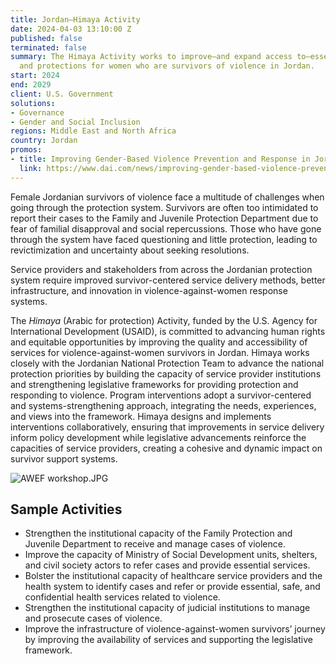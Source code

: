 ```yaml
---
title: Jordan—Himaya Activity
date: 2024-04-03 13:10:00 Z
published: false
terminated: false
summary: The Himaya Activity works to improve—and expand access to—essential services
  and protections for women who are survivors of violence in Jordan.
start: 2024
end: 2029
client: U.S. Government
solutions:
- Governance
- Gender and Social Inclusion
regions: Middle East and North Africa
country: Jordan
promos:
- title: Improving Gender-Based Violence Prevention and Response in Jordan
  link: https://www.dai.com/news/improving-gender-based-violence-prevention-and-response-in-jordan
---
```


Female Jordanian survivors of violence face a multitude of challenges when going through the protection system. Survivors are often too intimidated to report their cases to the Family and Juvenile Protection Department due to fear of familial disapproval and social repercussions. Those who have gone through the system have faced questioning and little protection, leading to revictimization and uncertainty about seeking resolutions.

Service providers and stakeholders from across the Jordanian protection system require improved survivor-centered service delivery methods, better infrastructure, and innovation in violence-against-women response systems.

The *Himaya* (Arabic for protection) Activity, funded by the U.S. Agency for International Development (USAID), is committed to advancing human rights and equitable opportunities by improving the quality and accessibility of services for violence-against-women survivors in Jordan. Himaya works closely with the Jordanian National Protection Team to advance the national protection priorities by building the capacity of service provider institutions and strengthening legislative frameworks for providing protection and responding to violence. Program interventions adopt a survivor-centered and systems-strengthening approach, integrating the needs, experiences, and views into the framework. Himaya designs and implements interventions collaboratively, ensuring that improvements in service delivery inform policy development while legislative advancements reinforce the capacities of service providers, creating a cohesive and dynamic impact on survivor support systems.

![AWEF workshop.JPG](/uploads/AWEF%20workshop.JPG)

## Sample Activities

* Strengthen the institutional capacity of the Family Protection and Juvenile Department to receive and manage cases of violence.
* Improve the capacity of Ministry of Social Development units, shelters, and civil society actors to refer cases and provide essential services.
* Bolster the institutional capacity of healthcare service providers and the health system to identify cases and refer or provide essential, safe, and confidential health services related to violence.
* Strengthen the institutional capacity of judicial institutions to manage and prosecute cases of violence.
* Improve the infrastructure of violence-against-women survivors’ journey by improving the availability of services and supporting the legislative framework.
